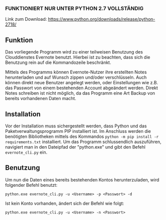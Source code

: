 
### FUNKTIONIERT NUR UNTER PYTHON 2.7 VOLLSTÄNDIG
Link zum Download: https://www.python.org/downloads/release/python-2718/

## Funktion
Das vorliegende Programm wird zu einer teilweisen Benutzung des Clouddienstes Evernote benutzt.
Hierbei ist zu beachten, dass sich die Benutzung rein auf die Kommandozeile beschränkt.


Mittels des Programms können Evernote-Nutzer ihre erstellten Notes herunterladen und auf Wunsch zippen und/oder verschlüsseln.
Auch können direkt neue Benutzer angelegt werden, oder Einstellungen wie z.B. das Passwort von einem bestehenden Account abgeändert werden.
Direkt Notes schreiben ist nicht möglich, da das Programm eine Art Backup von bereits vorhandenen Daten macht.

## Installation
Vor der Installation muss sichergestellt werden, dass Python und das Paketverwaltungsprogramm PIP installiert ist. 
Im Anschluss werden die benötigten Bibliotheken mittels des Kommandos ``python -m pip install -r requirements.txt`` installiert.
Um das Programm schlussendlich auszuführen, navigiert man in den Dateipfad der "python.exe" und gibt den Befehl 
``evernote_cli.py``
ein.

## Benutzung
Um nun die Daten eines bereits bestehenden Kontos herunterzuladen, wird folgender Befehl benutzt: 

``python.exe evernote_cli.py -u <Username> -p <Passwort> -d``

Ist kein Konto vorhanden, ändert sich der Befehl wie folgt:

``python.exe evernote_cli.py -u <Username> -n <Passwort> ``

